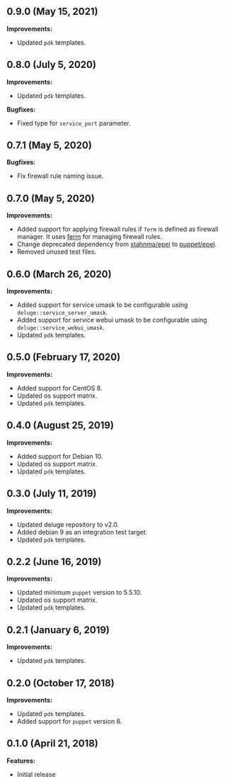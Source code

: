 ## 0.9.0 (May 15, 2021)

**Improvements:**

- Updated `pdk` templates.

## 0.8.0 (July 5, 2020)

**Improvements:**

- Updated `pdk` templates.

**Bugfixes:**

- Fixed type for `service_port` parameter.

## 0.7.1 (May 5, 2020)

**Bugfixes:**

- Fix firewall rule naming issue.

## 0.7.0 (May 5, 2020)

**Improvements:**

- Added support for applying firewall rules if `ferm` is defined as firewall manager. It uses [ferm](https://forge.puppet.com/puppet/ferm) for managing firewall rules.
- Change deprecated dependency from [stahnma/epel](https://forge.puppet.com/stahnma/epel) to [puppet/epel](https://forge.puppet.com/puppet/epel).
- Removed unused test files.

## 0.6.0 (March 26, 2020)

**Improvements:**

- Added support for service umask to be configurable using `deluge::service_server_umask`.
- Added support for service webui umask to be configurable using `deluge::service_webui_umask`.
- Updated `pdk` templates.

## 0.5.0 (February 17, 2020)

**Improvements:**

- Added support for CentOS 8.
- Updated os support matrix.
- Updated `pdk` templates.

## 0.4.0 (August 25, 2019)

**Improvements:**

- Added support for Debian 10.
- Updated os support matrix.
- Updated `pdk` templates.

## 0.3.0 (July 11, 2019)

**Improvements:**

- Updated deluge repository to v2.0.
- Added debian 9 as an integration test target.
- Updated `pdk` templates.

## 0.2.2 (June 16, 2019)

**Improvements:**

- Updated minimum `puppet` version to 5.5.10.
- Updated os support matrix.
- Updated `pdk` templates.

## 0.2.1 (January 6, 2019)

**Improvements:**

- Updated `pdk` templates.

## 0.2.0 (October 17, 2018)

**Improvements:**

- Updated `pdk` templates.
- Added support for `puppet` version 6.

## 0.1.0 (April 21, 2018)

**Features:**

  - Initial release
